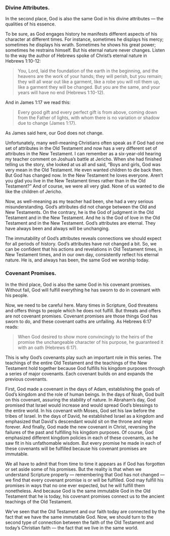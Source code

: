 ### Divine Attributes.

In the second place, God is also the same God in his divine attributes — the qualities of his essence.

To be sure, as God engages history he manifests different aspects of his character at different times. For instance, sometimes he displays his mercy; sometimes he displays his wrath. Sometimes he shows his great power; sometimes he restrains himself. But his eternal nature never changes. Listen to the way the author of Hebrews spoke of Christ’s eternal nature in Hebrews 1:10-12:

> You, Lord, laid the foundation of the earth in the beginning, and the heavens are the work of your hands; they will perish, but you remain; they will all wear out like a garment, like a robe you will roll them up, like a garment they will be changed. But you are the same, and your years will have no end (Hebrews 1:10-12).

And in James 1:17 we read this:

> Every good gift and every perfect gift is from above, coming down from the Father of lights, with whom there is no variation or shadow due to change (James 1:17).

As James said here, our God does not change.

Unfortunately, many well-meaning Christians often speak as if God had one set of attributes in the Old Testament and now has a very different set of attributes in the New Testament. I can remember as a six-year-old hearing my teacher comment on Joshua’s battle at Jericho. When she had finished telling us the story, she looked at us all and said, “Boys and girls, God was very mean in the Old Testament. He even wanted children to die back then. But God has changed now. In the New Testament he loves everyone. Aren’t you glad you live in the New Testament times rather than in the Old Testament?” And of course, we were all very glad. None of us wanted to die like the children of Jericho.

Now, as well-meaning as my teacher had been, she had a very serious misunderstanding. God’s attributes did not change between the Old and New Testaments. On the contrary, he is the God of judgment in the Old Testament and in the New Testament. And he is the God of love in the Old Testament and in the New Testament. God’s attributes are eternal. They have always been and always will be unchanging.

The immutability of God’s attributes reveals connections we should expect for all periods of history. God’s attributes have not changed a bit. So, we can be confident that his actions and revelations in Old Testament times, in New Testament times, and in our own day, consistently reflect his eternal nature. He is, and always has been, the same God we worship today.

### Covenant Promises.

In the third place, God is also the same God in his covenant promises. Without fail, God will fulfill everything he has sworn to do in covenant with his people.

Now, we need to be careful here. Many times in Scripture, God threatens and offers things to people which he does not fulfill. But threats and offers are not covenant promises. Covenant promises are those things God has sworn to do, and these covenant oaths are unfailing. As Hebrews 6:17 reads:

> When God desired to show more convincingly to the heirs of the promise the unchangeable character of his purpose, he guaranteed it with an oath (Hebrews 6:17).

This is why God’s covenants play such an important role in this series. The teachings of the entire Old Testament and the teachings of the New Testament hold together because God fulfills his kingdom purposes through a series of major covenants. Each covenant builds on and expands the previous covenants.

First, God made a covenant in the days of Adam, establishing the goals of God’s kingdom and the role of human beings. In the days of Noah, God built on this covenant, assuring the stability of nature. In Abraham’s day, God promised that Israel would increase and would spread God’s blessings to the entire world. In his covenant with Moses, God set his law before the tribes of Israel. In the days of David, he established Israel as a kingdom and emphasized that David's descendant would sit on the throne and reign forever. And finally, God made the new covenant in Christ, reversing the failures of the past and fulfilling his kingdom purposes. Of course, God emphasized different kingdom policies in each of these covenants, as he saw fit in his unfathomable wisdom. But every promise he made in each of these covenants will be fulfilled because his covenant promises are immutable.

We all have to admit that from time to time it appears as if God has forgotten or set aside some of his promises. But the reality is that when we understand Scripture properly — remembering that God has not changed — we find that every covenant promise is or will be fulfilled. God may fulfill his promises in ways that no one ever expected, but he will fulfill them nonetheless. And because God is the same immutable God in the Old Testament that he is today, his covenant promises connect us to the ancient teachings of the Old Testament.

We’ve seen that the Old Testament and our faith today are connected by the fact that we have the same immutable God. Now, we should turn to the second type of connection between the faith of the Old Testament and today’s Christian faith — the fact that we live in the same world.
